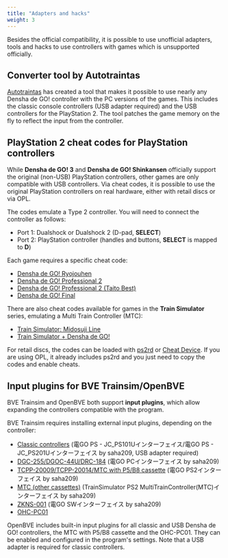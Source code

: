```yaml
---
title: "Adapters and hacks"
weight: 3
---
```


Besides the official compatibility, it is possible to use unofficial adapters, tools and hacks to use controllers with games which is unsupported officially.

## Converter tool by Autotraintas

[Autotraintas](https://autotraintas.hariko.com) has created a tool that makes it possible to use nearly any Densha de GO! controller with the PC versions of the games. This includes the classic console controllers (USB adapter required) and the USB controllers for the PlayStation 2. The tool patches the game memory on the fly to reflect the input from the controller.

## PlayStation 2 cheat codes for PlayStation controllers

While **Densha de GO! 3** and **Densha de GO! Shinkansen** officially support the original (non-USB) PlayStation controllers, other games are only compatible with USB controllers. Via cheat codes, it is possible to use the original PlayStation controllers on real hardware, either with retail discs or via OPL.

The codes emulate a Type 2 controller. You will need to connect the controller as follows:

- Port 1: Dualshock or Dualshock 2 (D-pad, **SELECT**)
- Port 2: PlayStation controller (handles and buttons, **SELECT** is mapped to **D**)

Each game requires a specific cheat code:

- [Densha de GO! Ryojouhen](cheats/controller-cheat_ryojouhen.txt)
- [Densha de GO! Professional 2](cheats/controller-cheat_pro2.txt)
- [Densha de GO! Professional 2 (Taito Best)](cheats/controller-cheat_pro2best.txt)
- [Densha de GO! Final](cheats/controller-cheat_final.txt)

There are also cheat codes available for games in the **Train Simulator** series, emulating a Multi Train Controller (MTC):

- [Train Simulator: Midosuji Line](cheats/controller-cheat_midosuji.txt)
- [Train Simulator + Densha de GO!](cheats/controller-cheat_tsddgo.txt)

For retail discs, the codes can be loaded with [ps2rd](https://github.com/mlafeldt/ps2rd) or [Cheat Device](https://github.com/root670/CheatDevicePS2). If you are using OPL, it already includes ps2rd and you just need to copy the codes and enable cheats.

## Input plugins for BVE Trainsim/OpenBVE

BVE Trainsim and OpenBVE both support **input plugins**, which allow expanding the controllers compatible with the program.

BVE Trainsim requires installing external input plugins, depending on the controller:

- [Classic controllers](http://saha209kame.web.fc2.com/BVE_ATSPI.html) (電GO PS - JC_PS101Uインターフェイス/電GO PS - JC_PS201Uインターフェイス by saha209, USB adapter required)
- [DGC-255/DGOC-44U/DRC-184](http://saha209kame.web.fc2.com/BVE_ATSPI.html) (電GO PCインターフェイス by saha209)
- [TCPP-20009/TCPP-20014/MTC with P5/B8 cassette](http://saha209kame.web.fc2.com/BVE_ATSPI.html) (電GO PS2インターフェイス by saha209)
- [MTC (other cassettes)](http://saha209kame.web.fc2.com/BVE_ATSPI.html) (TrainSimulator PS2 MultiTrainController(MTC)インターフェイス by saha209)
- [ZKNS-001](http://saha209kame.web.fc2.com/BVE_ATSPI.html) (電GO SWインターフェイス by saha209)
- [OHC-PC01](http://www.konkyu.net/SanYingControllerInterface.aspx)

OpenBVE includes built-in input plugins for all classic and USB Densha de GO! controllers, the MTC with P5/B8 cassette and the OHC-PC01. They can be enabled and configured in the program's settings. Note that a USB adapter is required for classic controllers.
